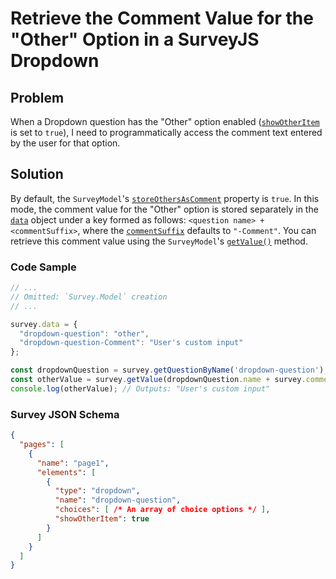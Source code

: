 # Retrieve the Comment Value for the "Other" Option in a SurveyJS Dropdown

## Problem

When a Dropdown question has the "Other" option enabled ([`showOtherItem`](https://surveyjs.io/form-library/documentation/api-reference/dropdown-menu-model#showOtherItem) is set to `true`), I need to programmatically access the comment text entered by the user for that option.

## Solution

By default, the `SurveyModel`'s [`storeOthersAsComment`](https://surveyjs.io/form-library/documentation/api-reference/survey-data-model#storeOthersAsComment) property is `true`. In this mode, the comment value for the "Other" option is stored separately in the [`data`](https://surveyjs.io/form-library/documentation/api-reference/survey-data-model#data) object under a key formed as follows: `<question name> + <commentSuffix>`, where the [`commentSuffix`](https://surveyjs.io/form-library/documentation/api-reference/survey-data-model#commentSuffix) defaults to `"-Comment"`. You can retrieve this comment value using the `SurveyModel`'s [`getValue()`](https://surveyjs.io/form-library/documentation/api-reference/survey-data-model#getValue) method.

### Code Sample

```js
// ...
// Omitted: `Survey.Model` creation
// ...

survey.data = {
  "dropdown-question": "other",
  "dropdown-question-Comment": "User's custom input"
};

const dropdownQuestion = survey.getQuestionByName('dropdown-question');
const otherValue = survey.getValue(dropdownQuestion.name + survey.commentSuffix);
console.log(otherValue); // Outputs: "User's custom input"
```

### Survey JSON Schema

```json
{
  "pages": [
    {
      "name": "page1",
      "elements": [
        {
          "type": "dropdown",
          "name": "dropdown-question",
          "choices": [ /* An array of choice options */ ],
          "showOtherItem": true
        }
      ]
    }
  ]
}
```